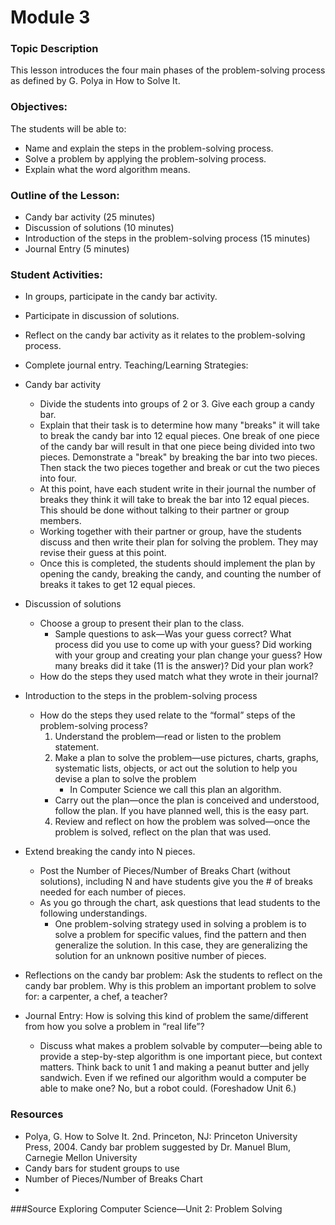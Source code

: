# Module 3
### Topic Description

This lesson introduces the four main phases of the problem-solving process as defined by G. Polya in How to Solve It.

### Objectives:

The students will be able to:
- Name and explain the steps in the problem-solving process.
- Solve a problem by applying the problem-solving process.
- Explain what the word algorithm means.

### Outline of the Lesson:
- Candy bar activity (25 minutes)
- Discussion of solutions (10 minutes)
- Introduction of the steps in the problem-solving process (15 minutes)
- Journal Entry (5 minutes)

### Student Activities:

- In groups, participate in the candy bar activity.
- Participate in discussion of solutions.
- Reflect on the candy bar activity as it relates to the problem-solving process.
- Complete journal entry.
Teaching/Learning Strategies:
- Candy bar activity
    - Divide the students into groups of 2 or 3. Give each group a candy bar.
    - Explain that their task is to determine how many "breaks" it will take to break the candy bar into
12 equal pieces. One break of one piece of the candy bar will result in that one piece being divided into two pieces. Demonstrate a "break" by breaking the bar into two pieces. Then stack the two pieces together and break or cut the two pieces into four.
    - At this point, have each student write in their journal the number of breaks they think it will take to break the bar into 12 equal pieces. This should be done without talking to their partner or group members.
    - Working together with their partner or group, have the students discuss and then write their plan for solving the problem. They may revise their guess at this point.
    - Once this is completed, the students should implement the plan by opening the candy, breaking the candy, and counting the number of breaks it takes to get 12 equal pieces.
- Discussion of solutions
    - Choose a group to present their plan to the class.
        - Sample questions to ask—Was your guess correct? What process did you use to come up with your guess? Did working with your group and creating your plan change your guess? How many breaks did it take (11 is the answer)? Did your plan work?
    - How do the steps they used match what they wrote in their journal?
- Introduction to the steps in the problem-solving process
    - How do the steps they used relate to the “formal” steps of the problem-solving process?
        1. Understand the problem—read or listen to the problem statement.
        2. Make a plan to solve the problem—use pictures, charts, graphs, systematic lists, objects,
or act out the solution to help you devise a plan to solve the problem
            -  In Computer Science we call this plan an algorithm.
        - Carry out the plan—once the plan is conceived and understood, follow the plan. If you have planned well, this is the easy part.
        4. Review and reflect on how the problem was solved—once the problem is solved, reflect on the plan that was used.

- Extend breaking the candy into N pieces.
    - Post the Number of Pieces/Number of Breaks Chart (without solutions), including N and have
students give you the # of breaks needed for each number of pieces.
    - As you go through the chart, ask questions that lead students to the following understandings.
        - One problem-solving strategy used in solving a problem is to solve a problem for specific values, find the pattern and then generalize the solution. In this case, they are generalizing the solution for an unknown positive number of pieces.
- Reflections on the candy bar problem: Ask the students to reflect on the candy bar problem. Why is this problem an important problem to solve for: a carpenter, a chef, a teacher?
- Journal Entry: How is solving this kind of problem the same/different from how you solve a problem in “real life”?
    - Discuss what makes a problem solvable by computer—being able to provide a step-by-step algorithm is one important piece, but context matters. Think back to unit 1 and making a peanut butter and jelly sandwich. Even if we refined our algorithm would a computer be able to make one? No, but a robot could. (Foreshadow Unit 6.)

### Resources

- Polya, G. How to Solve It. 2nd. Princeton, NJ: Princeton University Press, 2004. Candy bar problem suggested by Dr. Manuel Blum, Carnegie Mellon University
- Candy bars for student groups to use
- Number of Pieces/Number of Breaks Chart
-

###Source
Exploring Computer Science—Unit 2: Problem Solving
